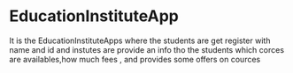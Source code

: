 # EducationInstituteApp
It is the EducationInstituteApps where the students are get register with name and id and instutes are provide an info tho the students which corces are availables,how much fees , and provides some offers on cources
